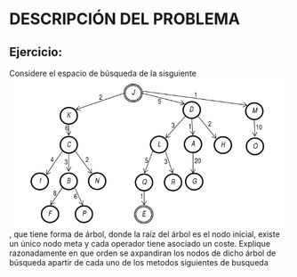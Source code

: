 # DESCRIPCIÓN DEL PROBLEMA

## Ejercicio:

Considere el espacio de búsqueda de la sisguiente ![figura][Ejercicio1], que tiene forma de árbol, donde la raíz del árbol es el nodo inicial, existe un único nodo meta y cada operador tiene asociado un coste. Explique razonadamente en que orden se axpandiran los nodos de dicho árbol de búsqueda apartir de cada uno de los metodos siguientes de busqueda

[Ejercicio1]: ../images/Ejercicio1.png
